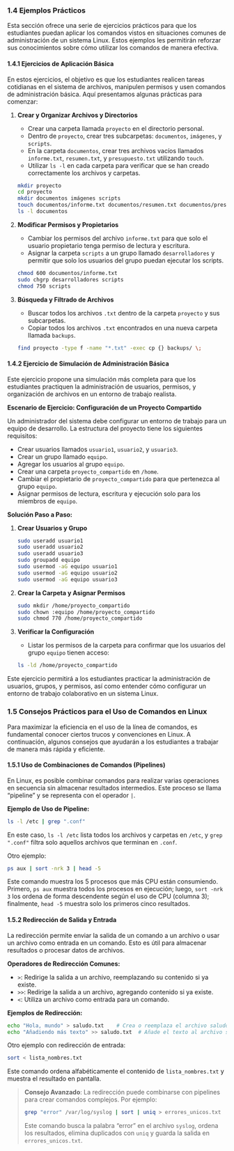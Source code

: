 ### 1.4 Ejemplos Prácticos

Esta sección ofrece una serie de ejercicios prácticos para que los estudiantes puedan aplicar los comandos vistos en situaciones comunes de administración de un sistema Linux. Estos ejemplos les permitirán reforzar sus conocimientos sobre cómo utilizar los comandos de manera efectiva.

#### 1.4.1 Ejercicios de Aplicación Básica

En estos ejercicios, el objetivo es que los estudiantes realicen tareas cotidianas en el sistema de archivos, manipulen permisos y usen comandos de administración básica. Aquí presentamos algunas prácticas para comenzar:

1. **Crear y Organizar Archivos y Directorios**  
   - Crear una carpeta llamada `proyecto` en el directorio personal.
   - Dentro de `proyecto`, crear tres subcarpetas: `documentos`, `imágenes`, y `scripts`.
   - En la carpeta `documentos`, crear tres archivos vacíos llamados `informe.txt`, `resumen.txt`, y `presupuesto.txt` utilizando `touch`.
   - Utilizar `ls -l` en cada carpeta para verificar que se han creado correctamente los archivos y carpetas.
   
   ```bash
   mkdir proyecto
   cd proyecto
   mkdir documentos imágenes scripts
   touch documentos/informe.txt documentos/resumen.txt documentos/presupuesto.txt
   ls -l documentos
   ```

2. **Modificar Permisos y Propietarios**  
   - Cambiar los permisos del archivo `informe.txt` para que solo el usuario propietario tenga permiso de lectura y escritura.
   - Asignar la carpeta `scripts` a un grupo llamado `desarrolladores` y permitir que solo los usuarios del grupo puedan ejecutar los scripts.
   
   ```bash
   chmod 600 documentos/informe.txt
   sudo chgrp desarrolladores scripts
   chmod 750 scripts
   ```

3. **Búsqueda y Filtrado de Archivos**  
   - Buscar todos los archivos `.txt` dentro de la carpeta `proyecto` y sus subcarpetas.
   - Copiar todos los archivos `.txt` encontrados en una nueva carpeta llamada `backups`.
   
   ```bash
   find proyecto -type f -name "*.txt" -exec cp {} backups/ \;
   ```

#### 1.4.2 Ejercicio de Simulación de Administración Básica

Este ejercicio propone una simulación más completa para que los estudiantes practiquen la administración de usuarios, permisos, y organización de archivos en un entorno de trabajo realista.

**Escenario de Ejercicio: Configuración de un Proyecto Compartido**

Un administrador del sistema debe configurar un entorno de trabajo para un equipo de desarrollo. La estructura del proyecto tiene los siguientes requisitos:
- Crear usuarios llamados `usuario1`, `usuario2`, y `usuario3`.
- Crear un grupo llamado `equipo`.
- Agregar los usuarios al grupo `equipo`.
- Crear una carpeta `proyecto_compartido` en `/home`.
- Cambiar el propietario de `proyecto_compartido` para que pertenezca al grupo `equipo`.
- Asignar permisos de lectura, escritura y ejecución solo para los miembros de `equipo`.
  
**Solución Paso a Paso:**

1. **Crear Usuarios y Grupo**  
   ```bash
   sudo useradd usuario1
   sudo useradd usuario2
   sudo useradd usuario3
   sudo groupadd equipo
   sudo usermod -aG equipo usuario1
   sudo usermod -aG equipo usuario2
   sudo usermod -aG equipo usuario3
   ```

2. **Crear la Carpeta y Asignar Permisos**  
   ```bash
   sudo mkdir /home/proyecto_compartido
   sudo chown :equipo /home/proyecto_compartido
   sudo chmod 770 /home/proyecto_compartido
   ```

3. **Verificar la Configuración**  
   - Listar los permisos de la carpeta para confirmar que los usuarios del grupo `equipo` tienen acceso:
   ```bash
   ls -ld /home/proyecto_compartido
   ```

Este ejercicio permitirá a los estudiantes practicar la administración de usuarios, grupos, y permisos, así como entender cómo configurar un entorno de trabajo colaborativo en un sistema Linux.

### 1.5 Consejos Prácticos para el Uso de Comandos en Linux

Para maximizar la eficiencia en el uso de la línea de comandos, es fundamental conocer ciertos trucos y convenciones en Linux. A continuación, algunos consejos que ayudarán a los estudiantes a trabajar de manera más rápida y eficiente.

#### 1.5.1 Uso de Combinaciones de Comandos (Pipelines)

En Linux, es posible combinar comandos para realizar varias operaciones en secuencia sin almacenar resultados intermedios. Este proceso se llama “pipeline” y se representa con el operador `|`.

**Ejemplo de Uso de Pipeline:**
```bash
ls -l /etc | grep ".conf"
```
En este caso, `ls -l /etc` lista todos los archivos y carpetas en `/etc`, y `grep ".conf"` filtra solo aquellos archivos que terminan en `.conf`.

Otro ejemplo:
```bash
ps aux | sort -nrk 3 | head -5
```
Este comando muestra los 5 procesos que más CPU están consumiendo. Primero, `ps aux` muestra todos los procesos en ejecución; luego, `sort -nrk 3` los ordena de forma descendente según el uso de CPU (columna 3); finalmente, `head -5` muestra solo los primeros cinco resultados.

#### 1.5.2 Redirección de Salida y Entrada

La redirección permite enviar la salida de un comando a un archivo o usar un archivo como entrada en un comando. Esto es útil para almacenar resultados o procesar datos de archivos.

**Operadores de Redirección Comunes:**
- `>`: Redirige la salida a un archivo, reemplazando su contenido si ya existe.
- `>>`: Redirige la salida a un archivo, agregando contenido si ya existe.
- `<`: Utiliza un archivo como entrada para un comando.

**Ejemplos de Redirección:**
```bash
echo "Hola, mundo" > saludo.txt    # Crea o reemplaza el archivo saludo.txt con el mensaje
echo "Añadiendo más texto" >> saludo.txt  # Añade el texto al archivo sin reemplazarlo
```

Otro ejemplo con redirección de entrada:
```bash
sort < lista_nombres.txt
```
Este comando ordena alfabéticamente el contenido de `lista_nombres.txt` y muestra el resultado en pantalla.

> **Consejo Avanzado**: La redirección puede combinarse con pipelines para crear comandos complejos. Por ejemplo:
> ```bash
> grep "error" /var/log/syslog | sort | uniq > errores_unicos.txt
> ```
> Este comando busca la palabra “error” en el archivo `syslog`, ordena los resultados, elimina duplicados con `uniq` y guarda la salida en `errores_unicos.txt`.

